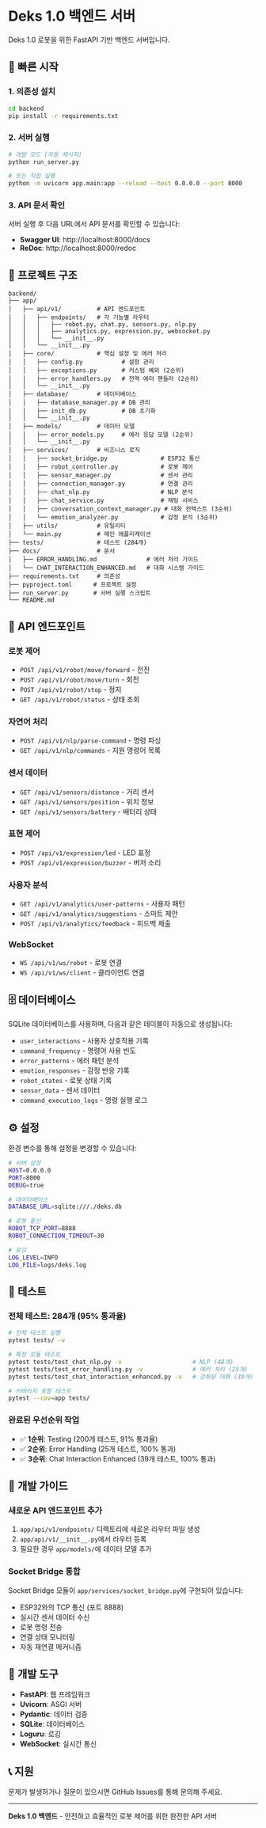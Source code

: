 # Deks 1.0 백엔드 서버

Deks 1.0 로봇을 위한 FastAPI 기반 백엔드 서버입니다.

## 🚀 빠른 시작

### 1. 의존성 설치

```bash
cd backend
pip install -r requirements.txt
```

### 2. 서버 실행

```bash
# 개발 모드 (자동 재시작)
python run_server.py

# 또는 직접 실행
python -m uvicorn app.main:app --reload --host 0.0.0.0 --port 8000
```

### 3. API 문서 확인

서버 실행 후 다음 URL에서 API 문서를 확인할 수 있습니다:

- **Swagger UI**: http://localhost:8000/docs
- **ReDoc**: http://localhost:8000/redoc

## 📁 프로젝트 구조

```
backend/
├── app/
│   ├── api/v1/          # API 엔드포인트
│   │   ├── endpoints/   # 각 기능별 라우터
│   │   │   ├── robot.py, chat.py, sensors.py, nlp.py
│   │   │   ├── analytics.py, expression.py, websocket.py
│   │   │   └── __init__.py
│   │   └── __init__.py
│   ├── core/            # 핵심 설정 및 에러 처리
│   │   ├── config.py           # 설정 관리
│   │   ├── exceptions.py       # 커스텀 예외 (2순위)
│   │   ├── error_handlers.py   # 전역 에러 핸들러 (2순위)
│   │   └── __init__.py
│   ├── database/        # 데이터베이스
│   │   ├── database_manager.py # DB 관리
│   │   ├── init_db.py          # DB 초기화
│   │   └── __init__.py
│   ├── models/          # 데이터 모델
│   │   ├── error_models.py     # 에러 응답 모델 (2순위)
│   │   └── __init__.py
│   ├── services/        # 비즈니스 로직
│   │   ├── socket_bridge.py               # ESP32 통신
│   │   ├── robot_controller.py            # 로봇 제어
│   │   ├── sensor_manager.py              # 센서 관리
│   │   ├── connection_manager.py          # 연결 관리
│   │   ├── chat_nlp.py                    # NLP 분석
│   │   ├── chat_service.py                # 채팅 서비스
│   │   ├── conversation_context_manager.py # 대화 컨텍스트 (3순위)
│   │   └── emotion_analyzer.py            # 감정 분석 (3순위)
│   ├── utils/           # 유틸리티
│   └── main.py          # 메인 애플리케이션
├── tests/               # 테스트 (284개)
├── docs/                # 문서
│   ├── ERROR_HANDLING.md              # 에러 처리 가이드
│   └── CHAT_INTERACTION_ENHANCED.md   # 대화 시스템 가이드
├── requirements.txt     # 의존성
├── pyproject.toml      # 프로젝트 설정
├── run_server.py       # 서버 실행 스크립트
└── README.md
```

## 🔌 API 엔드포인트

### 로봇 제어
- `POST /api/v1/robot/move/forward` - 전진
- `POST /api/v1/robot/move/turn` - 회전
- `POST /api/v1/robot/stop` - 정지
- `GET /api/v1/robot/status` - 상태 조회

### 자연어 처리
- `POST /api/v1/nlp/parse-command` - 명령 파싱
- `GET /api/v1/nlp/commands` - 지원 명령어 목록

### 센서 데이터
- `GET /api/v1/sensors/distance` - 거리 센서
- `GET /api/v1/sensors/position` - 위치 정보
- `GET /api/v1/sensors/battery` - 배터리 상태

### 표현 제어
- `POST /api/v1/expression/led` - LED 표정
- `POST /api/v1/expression/buzzer` - 버저 소리

### 사용자 분석
- `GET /api/v1/analytics/user-patterns` - 사용자 패턴
- `GET /api/v1/analytics/suggestions` - 스마트 제안
- `POST /api/v1/analytics/feedback` - 피드백 제출

### WebSocket
- `WS /api/v1/ws/robot` - 로봇 연결
- `WS /api/v1/ws/client` - 클라이언트 연결

## 🗄️ 데이터베이스

SQLite 데이터베이스를 사용하며, 다음과 같은 테이블이 자동으로 생성됩니다:

- `user_interactions` - 사용자 상호작용 기록
- `command_frequency` - 명령어 사용 빈도
- `error_patterns` - 에러 패턴 분석
- `emotion_responses` - 감정 반응 기록
- `robot_states` - 로봇 상태 기록
- `sensor_data` - 센서 데이터
- `command_execution_logs` - 명령 실행 로그

## ⚙️ 설정

환경 변수를 통해 설정을 변경할 수 있습니다:

```bash
# 서버 설정
HOST=0.0.0.0
PORT=8000
DEBUG=true

# 데이터베이스
DATABASE_URL=sqlite:///./deks.db

# 로봇 통신
ROBOT_TCP_PORT=8888
ROBOT_CONNECTION_TIMEOUT=30

# 로깅
LOG_LEVEL=INFO
LOG_FILE=logs/deks.log
```

## 🧪 테스트

### 전체 테스트: 284개 (95% 통과율)

```bash
# 전체 테스트 실행
pytest tests/ -v

# 특정 모듈 테스트
pytest tests/test_chat_nlp.py -v                    # NLP (48개)
pytest tests/test_error_handling.py -v              # 에러 처리 (25개)
pytest tests/test_chat_interaction_enhanced.py -v   # 강화된 대화 (39개)

# 커버리지 포함 테스트
pytest --cov=app tests/
```

### 완료된 우선순위 작업
- ✅ **1순위**: Testing (200개 테스트, 91% 통과율)
- ✅ **2순위**: Error Handling (25개 테스트, 100% 통과)
- ✅ **3순위**: Chat Interaction Enhanced (39개 테스트, 100% 통과)

## 📝 개발 가이드

### 새로운 API 엔드포인트 추가

1. `app/api/v1/endpoints/` 디렉토리에 새로운 라우터 파일 생성
2. `app/api/v1/__init__.py`에서 라우터 등록
3. 필요한 경우 `app/models/`에 데이터 모델 추가

### Socket Bridge 통합

Socket Bridge 모듈이 `app/services/socket_bridge.py`에 구현되어 있습니다:
- ESP32와의 TCP 통신 (포트 8888)
- 실시간 센서 데이터 수신
- 로봇 명령 전송
- 연결 상태 모니터링
- 자동 재연결 메커니즘

## 🔧 개발 도구

- **FastAPI**: 웹 프레임워크
- **Uvicorn**: ASGI 서버
- **Pydantic**: 데이터 검증
- **SQLite**: 데이터베이스
- **Loguru**: 로깅
- **WebSocket**: 실시간 통신

## 📞 지원

문제가 발생하거나 질문이 있으시면 GitHub Issues를 통해 문의해 주세요.

---

**Deks 1.0 백엔드** - 안전하고 효율적인 로봇 제어를 위한 완전한 API 서버
